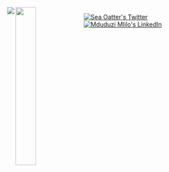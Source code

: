 <!-- ![Mduduzi's GitHub stats](https://github-readme-stats.vercel.app/api?username=MduduziMlilo&show_icons=true&theme=radical) -->

<img align="left" src="https://github-readme-stats.vercel.app/api?username=MduduziMlilo&show_icons=true&theme=radical"/>

<img align="left" width="30.5%" src="https://github-readme-stats.vercel.app/api/top-langs/?username=MduduziMlilo&layout=compact"/>  

<p align="left">
  <a href="http://twitter.com/SeaOatter">
    <img src="https://img.shields.io/badge/Twitter-1DA1F2?style=for-the-badge&logo=twitter&color=plum" alt="Sea Oatter's Twitter"/>
  </a>
  <a href="https://linkedin.com/in/mduduzimlilo/">
    <img src="https://img.shields.io/badge/LinkedIn-0077B5?style=for-the-badge&logo=linkedin&color=plum&logoColor=blue" alt="Mduduzi Mlilo's LinkedIn"/>
  </a>
</p>
